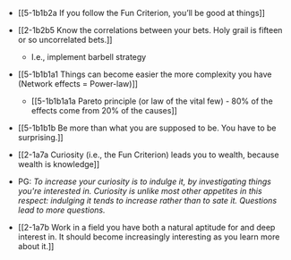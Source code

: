 - [[5-1b1b2a If you follow the Fun Criterion, you’ll be good at things]]

- [[2-1b2b5 Know the correlations between your bets. Holy grail is fifteen or so uncorrelated bets.]]
	- I.e., implement barbell strategy

- [[5-1b1b1a1 Things can become easier the more complexity you have (Network effects = Power-law)]]
	- [[5-1b1b1a1a Pareto principle (or law of the vital few) - 80% of the effects come from 20% of the causes]]
- [[5-1b1b1b Be more than what you are supposed to be. You have to be surprising.]]

- [[2-1a7a Curiosity (i.e., the Fun Criterion) leads you to wealth, because wealth is knowledge]]
- PG: *To increase your curiosity is to indulge it, by investigating things you're interested in. Curiosity is unlike most other appetites in this respect: indulging it tends to increase rather than to sate it. Questions lead to more questions.*
- [[2-1a7b Work in a field you have both a natural aptitude for and deep interest in. It should become increasingly interesting as you learn more about it.]]
